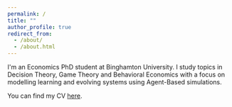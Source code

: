 ```yaml
---
permalink: /
title: ""
author_profile: true
redirect_from: 
  - /about/
  - /about.html
---
```


I'm an Economics PhD student at Binghamton University. I study topics in Decision Theory, Game Theory and Behavioral Economics with a focus on modelling learning and evolving systems using Agent-Based simulations.

You can find my CV [here](https://chriszosh1.github.io/files/cv.pdf).